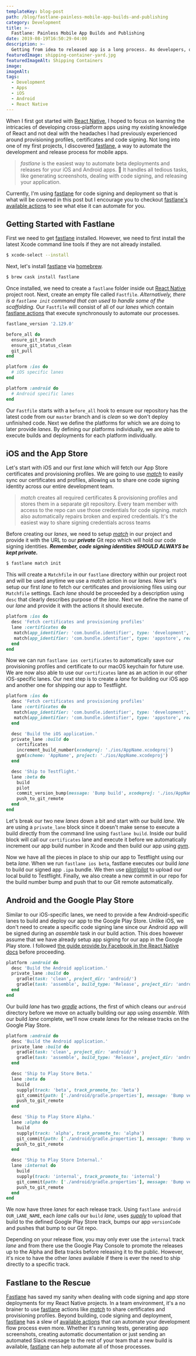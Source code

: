 ```yaml
---
templateKey: blog-post
path: /blog/fastlane-painless-mobile-app-builds-and-publishing
category: Development
title: >-
  Fastlane: Painless Mobile App Builds and Publishing
date: 2019-08-19T16:50:29-04:00
description: >-
  Getting from idea to released app is a long process. As developers, our focus should remain on code and user experience. Releasing a mobile app requires so much more, from screenshot generation to code signing to app store deployments, developing and releasing a mobile app can be a tedious process which Fastlane helps make easier.
featuredImage: shipping-container-yard.jpg
featuredImageAlt: Shipping Containers
image:
imageAlt:
tags:
  - Development
  - Apps
  - iOS
  - Android
  - React Native
---
```


When I first got started with [React Native][react-native], I hoped to focus on learning the intricacies of developing cross-platform apps using my existing knowledge of React and not deal with the headaches I had previously experienced around provisioning profiles, certificates and code signing. Not long into one of my first projects, I discovered [fastlane][fastlane], a way to automate the development and release process for mobile apps.

> _fastlane_ is the easiest way to automate beta deployments and releases for your iOS and Android apps. 🚀 It handles all tedious tasks, like generating screenshots, dealing with code signing, and releasing your application.

Currently, I'm using [fastlane][fastlane] for code signing and deployment so that is what will be covered in this post but I encourage you to checkout [fastlane's available actions][actions] to see what else it can automate for you.

## Getting Started with Fastlane

First we need to get [fastlane][fastlane] installed. However, we need to first install the latest Xcode command line tools if they are not already installed.

```bash
$ xcode-select --install
```

Next, let's install [fastlane][fastlane] via [homebrew](https://brew.sh).

```bash
$ brew cask install fastlane
```

Once installed, we need to create a `fastlane` folder inside out [React Native][react-native] project root. Next, create an empty file called `Fastfile`. _Alternatively, there is a `fastlane init` command that can used to handle some of the scaffolding._ Our `Fastfile` will consist of all of our _lanes_ which contain [fastlane actions][actions] that execute synchronously to automate our processes.

```ruby
fastlane_version '2.129.0'

before_all do
  ensure_git_branch
  ensure_git_status_clean
  git_pull
end

platform :ios do
  # iOS specific lanes
end

platform :android do
  # Android specific lanes
end
```

Our `Fastfile` starts with a `before_all` hook to ensure our repository has the latest code from our `master` branch and is _clean_ so we don't deploy unfinished code. Next we define the platforms for which we are doing to later provide _lanes_. By defining our platforms individually, we are able to execute builds and deployments for each platform individually.

## iOS and the App Store

Let's start with iOS and our first _lane_ which will fetch our App Store certificates and provisioning profiles. We are going to use [_match_][match] to easily sync our certificates and profiles, allowing us to share one code signing identity across our entire development team.

> _match_ creates all required certificates & provisioning profiles and stores them in a separate git repository. Every team member with access to the repo can use those credentials for code signing. match also automatically repairs broken and expired credentials. It's the easiest way to share signing credentials across teams

Before creating our _lanes_, we need to setup [_match_][match] in our project and provide it with the URL to our _**private**_ Git repo which will hold our code signing identities. _**Remember, code signing identities *SHOULD ALWAYS* be kept private.**_

```bash
$ fastlane match init
```

This will create a `Matchfile` in our `fastlane` directory within our project root and will be used anytime we use a _match_ action in our _lanes_. Now let's setup our first _lane_ to fetch our certificates and provisioning files using our `Matchfile` settings. Each _lane_ should be proceeded by a description using `desc` that clearly describes purpose of the _lane_. Next we define the name of our _lane_ and provide it with the actions it should execute.

```ruby
platform :ios do
  desc 'Fetch certificates and provisioning profiles'
  lane :certificates do
   match(app_identifier: 'com.bundle.identifier', type: 'development', readonly: true)
   match(app_identifier: 'com.bundle.identifier', type: 'appstore', readonly: true)
  end
end
```

Now we can run `fastlane ios certificates` to automatically save our provisioning profiles and certificate to our macOS keychain for future use. We are now also able to use our `certificates` lane as an action in our other iOS-specific lanes. Our next step is to create a _lane_ for building our iOS app and another one for shipping our app to Testflight.

```ruby
platform :ios do
  desc 'Fetch certificates and provisioning profiles'
  lane :certificates do
   match(app_identifier: 'com.bundle.identifier', type: 'development', readonly: true)
   match(app_identifier: 'com.bundle.identifier', type: 'appstore', readonly: true)
  end

  desc 'Build the iOS application.'
  private_lane :build do
    certificates
    increment_build_number(xcodeproj: './ios/AppName.xcodeproj')
    gym(scheme: 'AppName', project: './ios/AppName.xcodeproj')
  end

  desc 'Ship to Testflight.'
  lane :beta do
    build
    pilot
    commit_version_bump(message: 'Bump build', xcodeproj: './ios/AppName.xcodeproj')
    push_to_git_remote
  end
end
```

Let's break our two new _lanes_ down a bit and start with our build _lane_. We are using a `private_lane` block since it doesn't make sense to execute a build directly from the command line using `fastlane build`. Inside our build block will call our `certificates` lane and execute it before we automatically increment our app build number in Xcode and then build our app using [_gym_][gym].

Now we have all the pieces in place to ship our app to Testflight using our beta _lane_. When we run `fastlane ios beta`, fastlane executes our build _lane_ to build our signed app `.ipa` bundle. We then use [pilot]([pilot] to upload our local build to Testflight. Finally, we also create a new commit in our repo for the build number bump and push that to our Git remote automatically.

## Android and the Google Play Store

Similar to our iOS-specific lanes, we need to provide a few Android-specific lanes to build and deploy our app to the Google Play Store. Unlike iOS, we don't need to create a specific code signing lane since our Android app will be signed during an _assemble_ task in our build action. This does however assume that we have already setup app signing for our app in the Google Play store. I followed [the guide provide by Facebook in the React Native docs](https://facebook.github.io/react-native/docs/signed-apk-android.html) before proceeding.

```ruby
platform :android do
  desc 'Build the Android application.'
  private_lane :build do
    gradle(task: 'clean', project_dir: 'android/')
    gradle(task: 'assemble', build_type: 'Release', project_dir: 'android/')
  end
end
```

Our build _lane_ has two [_gradle_][gradle] actions, the first of which cleans our `android` directory before we move on actually building our app using _assemble_. With our build _lane_ complete, we'll now create _lanes_ for the release tracks on the Google Play Store.

```ruby
platform :android do
  desc 'Build the Android application.'
  private_lane :build do
    gradle(task: 'clean', project_dir: 'android/')
    gradle(task: 'assemble', build_type: 'Release', project_dir: 'android/')
  end

  desc 'Ship to Play Store Beta.'
  lane :beta do
    build
    supply(track: 'beta', track_promote_to: 'beta')
    git_commit(path: ['./android/gradle.properties'], message: 'Bump versionCode')
    push_to_git_remote
  end

  desc 'Ship to Play Store Alpha.'
  lane :alpha do
    build
    supply(track: 'alpha', track_promote_to: 'alpha')
    git_commit(path: ['./android/gradle.properties'], message: 'Bump versionCode')
    push_to_git_remote
  end

  desc 'Ship to Play Store Internal.'
  lane :internal do
    build
    supply(track: 'internal', track_promote_to: 'internal')
    git_commit(path: ['./android/gradle.properties'], message: 'Bump versionCode', allow_nothing_to_commit: true)
    push_to_git_remote
  end
end
```

We now have three _lanes_ for each release track. Using `fastlane android OUR_LANE_NAME`, each _lane_ calls our `build` _lane_, uses [_supply_][supply] to upload that build to the defined Google Play Store track, bumps our app `versionCode` and pushes that bump to our Git repo.

Depending on your release flow, you may only ever use the `internal` track _lane_ and from there use the Google Play Console to promote the releases up to the Alpha and Beta tracks before releasing it to the public. However, it's nice to have the other _lanes_ available if there is ever the need to ship directly to a specific track.

## Fastlane to the Rescue

[Fastlane][fastlane] has saved my sanity when dealing with code signing and app store deployments for my React Native projects. In a team environment, it's a no brainer to use [fastlane][fastlane] actions like [_match_][match] to share certificates and provisioning profiles. Beyond building, code signing and deployment, [fastlane][fastlane] has a slew of [available actions][actions] that can automate your development flow process even more. Whether it's running tests, generating app screenshots, creating automatic documentation or just sending an automated Slack message to the rest of your team that a new build is available, [fastlane][fastlane] can help automate all of those processes.

[react-native]: https://facebook.github.io/react-native/
[fastlane]: https://docs.fastlane.tools/
[actions]: https://docs.fastlane.tools/actions/
[gradle]: https://docs.fastlane.tools/actions/gradle/
[gym]: https://docs.fastlane.tools/actions/gym/
[pilot]: https://docs.fastlane.tools/actions/pilot/
[match]: https://docs.fastlane.tools/actions/match/
[supply]: https://docs.fastlane.tools/actions/supply

